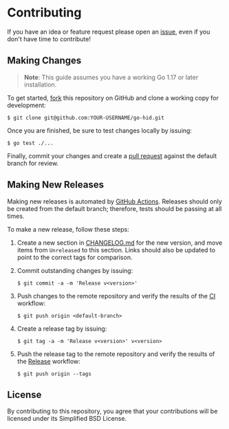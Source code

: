 # Contributing

If you have an idea or feature request please open an [issue][1], even if you
don't have time to contribute!

## Making Changes

> **Note**: This guide assumes you have a working Go 1.17 or later installation.

To get started, [fork][2] this repository on GitHub and clone a working copy for
development:

    $ git clone git@github.com:YOUR-USERNAME/go-hid.git

Once you are finished, be sure to test changes locally by issuing:

    $ go test ./...

Finally, commit your changes and create a [pull request][3] against the default
branch for review.

## Making New Releases

Making new releases is automated by [GitHub Actions][4]. Releases should only be
created from the default branch; therefore, tests should be passing at all times.

To make a new release, follow these steps:

1. Create a new section in [CHANGELOG.md][5] for the new version, and move items
   from `Unreleased` to this section. Links should also be updated to point to
   the correct tags for comparison.

2. Commit outstanding changes by issuing:

       $ git commit -a -m 'Release v<version>'

3. Push changes to the remote repository and verify the results of the [CI][6]
   workflow:

       $ git push origin <default-branch>

4. Create a release tag by issuing:

       $ git tag -a -m 'Release v<version>' v<version>

5. Push the release tag to the remote repository and verify the results of the
   [Release][7] workflow:

       $ git push origin --tags

## License

By contributing to this repository, you agree that your contributions will be
licensed under its Simplified BSD License.

[1]: https://github.com/sstallion/go-hid/issues
[2]: https://docs.github.com/en/github/getting-started-with-github/fork-a-repo
[3]: https://docs.github.com/en/github/collaborating-with-issues-and-pull-requests/creating-a-pull-request
[4]: https://docs.github.com/en/actions
[5]: https://github.com/sstallion/go-hid/blob/master/CHANGELOG.md
[6]: https://github.com/sstallion/go-hid/actions/workflows/ci.yml
[7]: https://github.com/sstallion/go-hid/actions/workflows/release.yml
